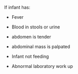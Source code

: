 If infant has:

- Fever

- Blood in stools or urine

- abdomen is tender

- abdominal mass is palpated

- Infant not feeding

- Abnormal laboratory work up